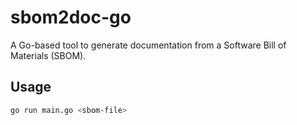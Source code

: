 # sbom2doc-go

A Go-based tool to generate documentation from a Software Bill of Materials (SBOM).

## Usage

```bash
go run main.go <sbom-file>
